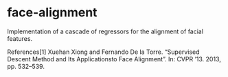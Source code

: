 # face-alignment
Implementation of a cascade of regressors for the alignment of facial features.


References[1] 
Xuehan Xiong and Fernando De la Torre. “Supervised Descent Method and Its Applicationsto Face Alignment”. In: CVPR ’13. 2013, pp. 532–539.
